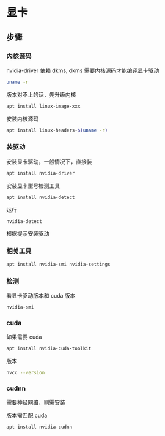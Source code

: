 # 显卡

## 步骤

### 内核源码

nvidia-driver 依赖 dkms, dkms 需要内核源码才能编译显卡驱动

```sh
uname -r
```

版本对不上的话，先升级内核

```sh
apt install linux-image-xxx
```

安装内核源码

```sh
apt install linux-headers-$(uname -r)
```

### 装驱动

安装显卡驱动，一般情况下，直接装

```sh
apt install nvidia-driver
```

安装显卡型号检测工具

```sh
apt install nvidia-detect
```

运行

```sh
nvidia-detect
```

根据提示安装驱动

### 相关工具

```sh
apt install nvidia-smi nvidia-settings
```

### 检测

看显卡驱动版本和 cuda 版本

```sh
nvidia-smi
```

### cuda

如果需要 cuda

```sh
apt install nvidia-cuda-toolkit
```

版本

```sh
nvcc --version
```

### cudnn

需要神经网络，则需安装

版本需匹配 cuda

```sh
apt install nvidia-cudnn
```
